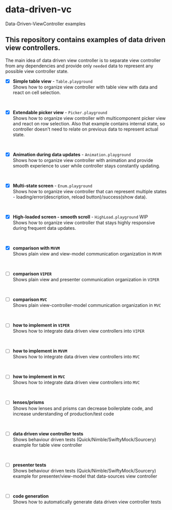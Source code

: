 # data-driven-vc
Data-Driven-ViewController examples

## This repository contains examples of data driven view controllers.
The main idea of data driven view controller is to separate view controller from any dependencies and provide only `needed` data to represent any possible view controller state.

- [x] **Simple table view** - `Table.playground`\
Shows how to organize view controller with table view with data and react on cell selection.
<br>

- [x] **Extendable picker view** - `Picker.playground`\
Shows how to organize view controller with multicomponent picker view and react on row selection.
Also that example contains internal state, so controller doesn't need to relate on previous data to represent actual state.
<br>

- [x] **Animation during data updates** - `Animation.playground`\
Shows how to organize view controller with animation and provide smooth experience to user while controller stays constantly updating.
<br>

- [x] **Multi-state screen** - `Enum.playground`\
Shows how to organize view controller that can represent multiple states - loading/error(description, reload button)/success(show data).
<br>

- [x] **High-loaded screen - smooth scroll** - `HighLoad.playground` WIP\
Shows how to organize view controller that stays highly responsive during frequent data updates.
<br>

- [x] **comparison with `MVVM`**\
Shows plain view and view-model communication organization in `MVVM`
<br>

- [ ] **comparison `VIPER`**\
Shows plain view and presenter communication organization in `VIPER`
<br>

- [ ] **comparison `MVC`**\
Shows plain view-controller-model communication organization in `MVC`
<br>

- [ ] **how to implement in `VIPER`**\
Shows how to integrate data driven view controllers into `VIPER`
<br>

- [ ] **how to implement in `MVVM`**\
Shows how to integrate data driven view controllers into `MVC`
<br>

- [ ] **how to implement in `MVC`**\
Shows how to integrate data driven view controllers into `MVC`
<br>

- [ ] **lenses/prisms**\
Shows how lenses and prisms can decrease boilerplate code, and increase understanding of production/test code
<br>

- [ ] **data driven view controller tests**\
Shows behaviour driven tests (Quick/Nimble/SwiftyMock/Sourcery) example for table view controller
<br>

- [ ] **presenter tests**\
Shows behaviour driven tests (Quick/Nimble/SwiftyMock/Sourcery) example for presenter/view-model that data-sources view controller
<br>

- [ ] **code generation**\
Shows how to automatically generate data driven view controller tests
